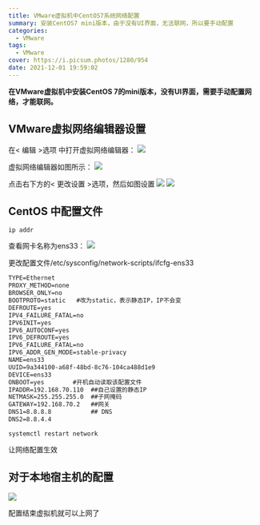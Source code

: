 ```yaml
---
title: VMware虚拟机中CentOS7系统网络配置
summary: 安装CentOS7 mini版本，由于没有UI界面，无法联网，所以要手动配置 
categories:
  - VMware
tags:
  - VMware
cover: https://i.picsum.photos/1280/954
date: 2021-12-01 19:59:02
---
```


**在VMware虚拟机中安装CentOS 7的mini版本，没有UI界面，需要手动配置网络，才能联网。**

## VMware虚拟网络编辑器设置

在< 编辑 >选项 中打开虚拟网络编辑器：
![](https://cdn.jsdelivr.net/gh/eebond/images//Markdown/20211201200533.png)

虚拟网络编辑器如图所示：
![](https://cdn.jsdelivr.net/gh/eebond/images/Markdown/20211201200712.png)  

点击右下方的< 更改设置 >选项，然后如图设置
![](https://cdn.jsdelivr.net/gh/eebond/images/Markdown/20211201201141.png)
![](https://cdn.jsdelivr.net/gh/eebond/images/Markdown/20211201201247.png)  

## CentOS 中配置文件

```shell
ip addr
```

查看网卡名称为ens33：
![](https://cdn.jsdelivr.net/gh/eebond/images/Markdown/20211201201512.png)  

更改配置文件/etc/sysconfig/network-scripts/ifcfg-ens33

```txt
TYPE=Ethernet
PROXY_METHOD=none
BROWSER_ONLY=no
BOOTPROTO=static   #改为static，表示静态IP，IP不会变
DEFROUTE=yes
IPV4_FAILURE_FATAL=no
IPV6INIT=yes
IPV6_AUTOCONF=yes
IPV6_DEFROUTE=yes
IPV6_FAILURE_FATAL=no
IPV6_ADDR_GEN_MODE=stable-privacy
NAME=ens33
UUID=9a344100-a68f-48bd-8c76-104ca488d1e9
DEVICE=ens33
ONBOOT=yes        #开机自动读取该配置文件
IPADDR=192.168.70.110  ##自己设置的静态IP
NETMASK=255.255.255.0  ##子网掩码
GATEWAY=192.168.70.2   ##网关
DNS1=8.8.8.8           ## DNS
DNS2=8.8.4.4
```

```shell
systemctl restart network
```

让网络配置生效

## 对于本地宿主机的配置

![](https://cdn.jsdelivr.net/gh/eebond/images/Markdown/20211201202140.png)  

配置结束虚拟机就可以上网了  
